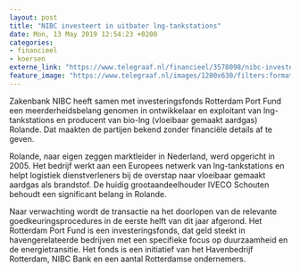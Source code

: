 ```yaml
---
layout: post
title: "NIBC investeert in uitbater lng-tankstations"
date: Mon, 13 May 2019 12:54:23 +0200
categories: 
- financieel 
- koersen 
externe_link: "https://www.telegraaf.nl/financieel/3578098/nibc-investeert-in-uitbater-lng-tankstations"
feature_image: "https://www.telegraaf.nl/images/1200x630/filters:format(jpeg):quality(80)/cdn-kiosk-api.telegraaf.nl/dc2ca98e-756d-11e9-85b5-0217670beecd.jpg"
---
```


<p class="intro">Zakenbank NIBC heeft samen met investeringsfonds Rotterdam Port Fund een meerderheidsbelang genomen in ontwikkelaar en exploitant van lng-tankstations en producent van bio-lng (vloeibaar gemaakt aardgas) Rolande. Dat maakten de partijen bekend zonder financiële details af te geven.</p> <p>Rolande, naar eigen zeggen marktleider in Nederland, werd opgericht in 2005. Het bedrijf werkt aan een Europees netwerk van lng-tankstations en helpt logistiek dienstverleners bij de overstap naar vloeibaar gemaakt aardgas als brandstof. De huidig grootaandeelhouder IVECO Schouten behoudt een significant belang in Rolande.</p><p>Naar verwachting wordt de transactie na het doorlopen van de relevante goedkeuringsprocedures in de eerste helft van dit jaar afgerond. Het Rotterdam Port Fund is een investeringsfonds, dat geld steekt in havengerelateerde bedrijven met een specifieke focus op duurzaamheid en de energietransitie. Het fonds is een initiatief van het Havenbedrijf Rotterdam, NIBC Bank en een aantal Rotterdamse ondernemers.</p>

